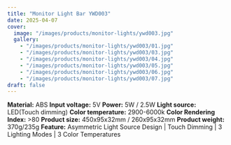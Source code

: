 ```yaml
---
title: "Monitor Light Bar YWD003"
date: 2025-04-07
cover:
  image: "/images/products/monitor-lights/ywd003.jpg"
  gallery:
    - "/images/products/monitor-lights/ywd003/01.jpg"
    - "/images/products/monitor-lights/ywd003/03.jpg"
    - "/images/products/monitor-lights/ywd003/04.jpg"
    - "/images/products/monitor-lights/ywd003/05.jpg"
    - "/images/products/monitor-lights/ywd003/06.jpg"
    - "/images/products/monitor-lights/ywd003/07.jpg"
draft: false
---
```

**Material:** ABS
**Input voltage:** 5V
**Power:** 5W / 2.5W
**Light source:** LED(Touch dimming)
**Color temperature:** 2900-6000k
**Color Rendering Index:** >80
**Product size:** 450x95x32mm / 260x95x32mm
**Product weight:** 370g/235g
**Feature:** Asymmetric Light Source Design | Touch Dimming | 3 Lighting Modes | 3 Color Temperatures
